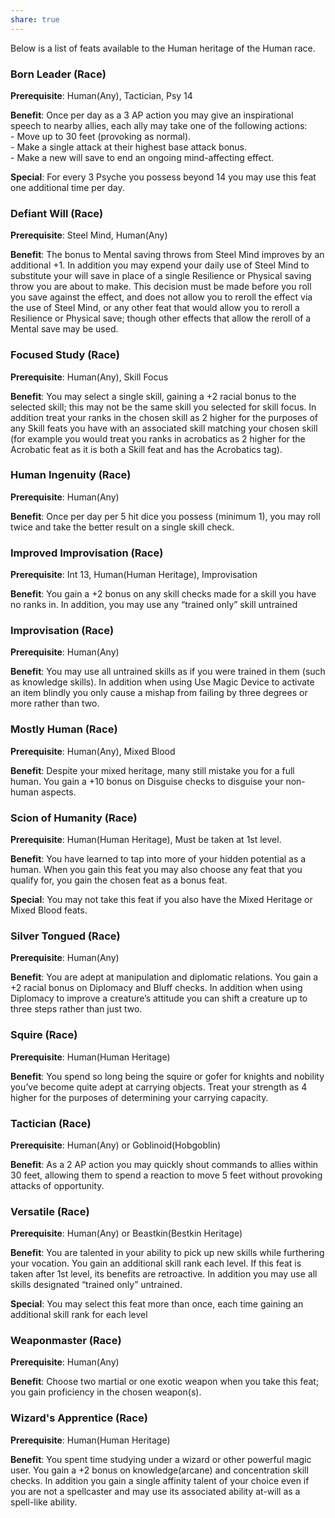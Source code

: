 ```yaml
---
share: true
---
```


Below is a list of feats available to the Human heritage of the Human race.

<h3><span><p>Born Leader (Race)</p></span></h3><p><span><p><b>Prerequisite</b>:    Human(Any), Tactician, Psy 14<br></p></span></p><p><span><p><b>Benefit</b>:    Once per day as a 3 AP action you may give an inspirational speech to nearby allies, each ally may take one of the following actions:<br>- Move up to 30 feet (provoking as normal).<br>- Make a single attack at their highest base attack bonus.<br>- Make a new will save to end an ongoing mind-affecting effect.<br></p></span></p><p><span><p><b>Special</b>:    For every 3 Psyche you possess beyond 14 you may use this feat one additional time per day.<br></p></span></p><h3><span><p>Defiant Will (Race)</p></span></h3><p><span><p><b>Prerequisite</b>:    Steel Mind, Human(Any)<br></p></span></p><p><span><p><b>Benefit</b>:    The bonus to Mental saving throws from Steel Mind improves by an additional +1. In addition you may expend your daily use of Steel Mind to substitute your will save in place of a single Resilience or Physical saving throw you are about to make. This decision must be made before you roll you save against the effect, and does not allow you to reroll the effect via the use of Steel Mind, or any other feat that would allow you to reroll a Resilience or Physical save; though other effects that allow the reroll of a Mental save may be used.<br></p></span></p><h3><span><p>Focused Study (Race)</p></span></h3><p><span><p><b>Prerequisite</b>:    Human(Any), Skill Focus<br></p></span></p><p><span><p><b>Benefit</b>:    You may select a single skill, gaining a +2 racial bonus to the selected skill; this may not be the same skill you selected for skill focus.  In addition treat your ranks in the chosen skill as 2 higher for the purposes of any Skill feats you have with an associated skill matching your chosen skill (for example you would treat you ranks in acrobatics as 2 higher for the Acrobatic feat as it is both a Skill feat and has the Acrobatics tag).<br></p></span></p><h3><span><p>Human Ingenuity (Race)</p></span></h3><p><span><p><b>Prerequisite</b>:    Human(Any)<br></p></span></p><p><span><p><b>Benefit</b>:    Once per day per 5 hit dice you possess (minimum 1), you may roll twice and take the better result on a single skill check.<br></p></span></p><h3><span><p>Improved Improvisation (Race)</p></span></h3><p><span><p><b>Prerequisite</b>:    Int 13, Human(Human Heritage), Improvisation<br></p></span></p><p><span><p><b>Benefit</b>:    You gain a +2 bonus on any skill checks made for a skill you have no ranks in. In addition, you may use any “trained only” skill untrained<br></p></span></p><h3><span><p>Improvisation (Race)</p></span></h3><p><span><p><b>Prerequisite</b>:    Human(Any)<br></p></span></p><p><span><p><b>Benefit</b>:    You may use all untrained skills as if you were trained in them (such as knowledge skills). In addition when using Use Magic Device to activate an item blindly you only cause a mishap from failing by three degrees or more rather than two.<br></p></span></p><h3><span><p>Mostly Human (Race)</p></span></h3><p><span><p><b>Prerequisite</b>:    Human(Any), Mixed Blood<br></p></span></p><p><span><p><b>Benefit</b>:     Despite your mixed heritage, many still mistake you for a full human. You gain a +10 bonus on Disguise checks to disguise your non-human aspects.<br></p></span></p><h3><span><p>Scion of Humanity (Race)</p></span></h3><p><span><p><b>Prerequisite</b>:    Human(Human Heritage), Must be taken at 1st level.<br></p></span></p><p><span><p><b>Benefit</b>:    You have learned to tap into more of your hidden potential as a human. When you gain this feat you may also choose any feat that you qualify for, you gain the chosen feat as a bonus feat.<br></p></span></p><p><span><p><b>Special</b>:    You may not take this feat if you also have the Mixed Heritage or Mixed Blood feats.<br></p></span></p><h3><span><p>Silver Tongued (Race)</p></span></h3><p><span><p><b>Prerequisite</b>:    Human(Any)<br></p></span></p><p><span><p><b>Benefit</b>:    You are adept at manipulation and diplomatic relations. You gain a +2 racial bonus on Diplomacy and Bluff checks. In addition when using Diplomacy to improve a creature’s attitude you can shift a creature up to three steps rather than just two.<br></p></span></p><h3><span><p>Squire (Race)</p></span></h3><p><span><p><b>Prerequisite</b>:    Human(Human Heritage)<br></p></span></p><p><span><p><b>Benefit</b>:    You spend so long being the squire or gofer for knights and nobility you’ve become quite adept at carrying objects. Treat your strength as 4 higher for the purposes of determining your carrying capacity.<br></p></span></p><h3><span><p>Tactician (Race)</p></span></h3><p><span><p><b>Prerequisite</b>:    Human(Any) or Goblinoid(Hobgoblin)<br></p></span></p><p><span><p><b>Benefit</b>:    As a 2 AP action you may quickly shout commands to allies within 30 feet, allowing them to spend a reaction to move 5 feet without provoking attacks of opportunity.<br></p></span></p><h3><span><p>Versatile (Race)</p></span></h3><p><span><p><b>Prerequisite</b>:    Human(Any) or Beastkin(Bestkin Heritage)<br></p></span></p><p><span><p><b>Benefit</b>:    You are talented in your ability to pick up new skills while furthering your vocation. You gain an additional skill rank each level. If this feat is taken after 1st level, its benefits are retroactive. In addition you may use all skills designated “trained only” untrained.<br></p></span></p><p><span><p><b>Special</b>:    You may select this feat more than once, each time gaining an additional skill rank for each level<br></p></span></p><h3><span><p>Weaponmaster (Race)</p></span></h3><p><span><p><b>Prerequisite</b>:    Human(Any)<br></p></span></p><p><span><p><b>Benefit</b>:    Choose two martial or one exotic weapon when you take this feat; you gain proficiency in the chosen weapon(s).<br></p></span></p><h3><span><p>Wizard's Apprentice (Race)</p></span></h3><p><span><p><b>Prerequisite</b>:    Human(Human Heritage)<br></p></span></p><p><span><p><b>Benefit</b>:    You spent time studying under a wizard or other powerful magic user. You gain a +2 bonus on knowledge(arcane) and concentration skill checks. In addition you gain a single affinity talent of your choice even if you are not a spellcaster and may use its associated ability at-will as a spell-like ability.<br></p></span></p>